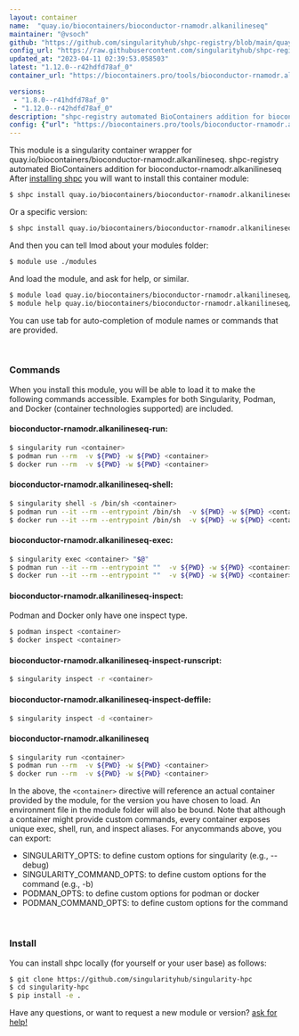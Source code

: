 ```yaml
---
layout: container
name:  "quay.io/biocontainers/bioconductor-rnamodr.alkanilineseq"
maintainer: "@vsoch"
github: "https://github.com/singularityhub/shpc-registry/blob/main/quay.io/biocontainers/bioconductor-rnamodr.alkanilineseq/container.yaml"
config_url: "https://raw.githubusercontent.com/singularityhub/shpc-registry/main/quay.io/biocontainers/bioconductor-rnamodr.alkanilineseq/container.yaml"
updated_at: "2023-04-11 02:39:53.058503"
latest: "1.12.0--r42hdfd78af_0"
container_url: "https://biocontainers.pro/tools/bioconductor-rnamodr.alkanilineseq"

versions:
 - "1.8.0--r41hdfd78af_0"
 - "1.12.0--r42hdfd78af_0"
description: "shpc-registry automated BioContainers addition for bioconductor-rnamodr.alkanilineseq"
config: {"url": "https://biocontainers.pro/tools/bioconductor-rnamodr.alkanilineseq", "maintainer": "@vsoch", "description": "shpc-registry automated BioContainers addition for bioconductor-rnamodr.alkanilineseq", "latest": {"1.12.0--r42hdfd78af_0": "sha256:ddb6dbee8ef70074e083953047c1b99adbcd4fcfb3a2520fbff756e4e521cb6f"}, "tags": {"1.8.0--r41hdfd78af_0": "sha256:35be0dd65c38b2c2f3e8cf20563d44a9b450dc00a5b1325b7063e31800aa7365", "1.12.0--r42hdfd78af_0": "sha256:ddb6dbee8ef70074e083953047c1b99adbcd4fcfb3a2520fbff756e4e521cb6f"}, "docker": "quay.io/biocontainers/bioconductor-rnamodr.alkanilineseq"}
---
```


This module is a singularity container wrapper for quay.io/biocontainers/bioconductor-rnamodr.alkanilineseq.
shpc-registry automated BioContainers addition for bioconductor-rnamodr.alkanilineseq
After [installing shpc](#install) you will want to install this container module:


```bash
$ shpc install quay.io/biocontainers/bioconductor-rnamodr.alkanilineseq
```

Or a specific version:

```bash
$ shpc install quay.io/biocontainers/bioconductor-rnamodr.alkanilineseq:1.12.0--r42hdfd78af_0
```

And then you can tell lmod about your modules folder:

```bash
$ module use ./modules
```

And load the module, and ask for help, or similar.

```bash
$ module load quay.io/biocontainers/bioconductor-rnamodr.alkanilineseq/1.12.0--r42hdfd78af_0
$ module help quay.io/biocontainers/bioconductor-rnamodr.alkanilineseq/1.12.0--r42hdfd78af_0
```

You can use tab for auto-completion of module names or commands that are provided.

<br>

### Commands

When you install this module, you will be able to load it to make the following commands accessible.
Examples for both Singularity, Podman, and Docker (container technologies supported) are included.

#### bioconductor-rnamodr.alkanilineseq-run:

```bash
$ singularity run <container>
$ podman run --rm  -v ${PWD} -w ${PWD} <container>
$ docker run --rm  -v ${PWD} -w ${PWD} <container>
```

#### bioconductor-rnamodr.alkanilineseq-shell:

```bash
$ singularity shell -s /bin/sh <container>
$ podman run --it --rm --entrypoint /bin/sh  -v ${PWD} -w ${PWD} <container>
$ docker run --it --rm --entrypoint /bin/sh  -v ${PWD} -w ${PWD} <container>
```

#### bioconductor-rnamodr.alkanilineseq-exec:

```bash
$ singularity exec <container> "$@"
$ podman run --it --rm --entrypoint ""  -v ${PWD} -w ${PWD} <container> "$@"
$ docker run --it --rm --entrypoint ""  -v ${PWD} -w ${PWD} <container> "$@"
```

#### bioconductor-rnamodr.alkanilineseq-inspect:

Podman and Docker only have one inspect type.

```bash
$ podman inspect <container>
$ docker inspect <container>
```

#### bioconductor-rnamodr.alkanilineseq-inspect-runscript:

```bash
$ singularity inspect -r <container>
```

#### bioconductor-rnamodr.alkanilineseq-inspect-deffile:

```bash
$ singularity inspect -d <container>
```



#### bioconductor-rnamodr.alkanilineseq

```bash
$ singularity run <container>
$ podman run --rm  -v ${PWD} -w ${PWD} <container>
$ docker run --rm  -v ${PWD} -w ${PWD} <container>
```


In the above, the `<container>` directive will reference an actual container provided
by the module, for the version you have chosen to load. An environment file in the
module folder will also be bound. Note that although a container
might provide custom commands, every container exposes unique exec, shell, run, and
inspect aliases. For anycommands above, you can export:

 - SINGULARITY_OPTS: to define custom options for singularity (e.g., --debug)
 - SINGULARITY_COMMAND_OPTS: to define custom options for the command (e.g., -b)
 - PODMAN_OPTS: to define custom options for podman or docker
 - PODMAN_COMMAND_OPTS: to define custom options for the command

<br>

### Install

You can install shpc locally (for yourself or your user base) as follows:

```bash
$ git clone https://github.com/singularityhub/singularity-hpc
$ cd singularity-hpc
$ pip install -e .
```

Have any questions, or want to request a new module or version? [ask for help!](https://github.com/singularityhub/singularity-hpc/issues)